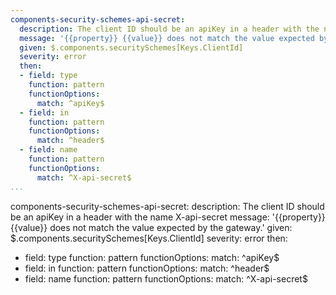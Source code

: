 ```yaml
---
components-security-schemes-api-secret:
  description: The client ID should be an apiKey in a header with the name X-api-secret
  message: '{{property}} {{value}} does not match the value expected by the gateway.'
  given: $.components.securitySchemes[Keys.ClientId]
  severity: error
  then:
  - field: type
    function: pattern
    functionOptions:
      match: ^apiKey$
  - field: in
    function: pattern
    functionOptions:
      match: ^header$
  - field: name
    function: pattern
    functionOptions:
      match: ^X-api-secret$
...
```

components-security-schemes-api-secret:
  description: The client ID should be an apiKey in a header with the name X-api-secret
  message: '{{property}} {{value}} does not match the value expected by the gateway.'
  given: $.components.securitySchemes[Keys.ClientId]
  severity: error
  then:
  - field: type
    function: pattern
    functionOptions:
      match: ^apiKey$
  - field: in
    function: pattern
    functionOptions:
      match: ^header$
  - field: name
    function: pattern
    functionOptions:
      match: ^X-api-secret$